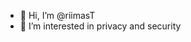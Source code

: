 - 👋 Hi, I’m @riimasT
- 👀 I’m interested in privacy and security


<!---
riimasT/riimasT is a ✨ special ✨ repository because its `README.md` (this file) appears on your GitHub profile.
You can click the Preview link to take a look at your changes.
--->

